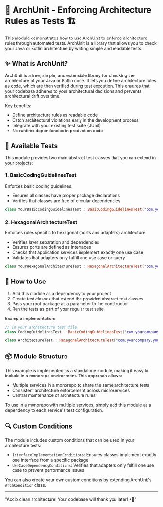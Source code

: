 # 🚀 ArchUnit - Enforcing Architecture Rules as Tests 🏗️

This module demonstrates how to use [ArchUnit](https://www.archunit.org/) to enforce architecture rules through automated tests. ArchUnit is a library that allows you to check your Java or Kotlin architecture by writing simple and readable tests.

## ✨ What is ArchUnit?

ArchUnit is a free, simple, and extensible library for checking the architecture of your Java or Kotlin code. It lets you define architecture rules as code, which are then verified during test execution. This ensures that your codebase adheres to your architectural decisions and prevents architectural drift over time.

Key benefits:
- Define architecture rules as readable code
- Catch architectural violations early in the development process
- Integrate with your existing test suite (JUnit)
- No runtime dependencies in production code

## 🔧 Available Tests

This module provides two main abstract test classes that you can extend in your projects:

### 1. BasicCodingGuidelinesTest

Enforces basic coding guidelines:
- Ensures all classes have proper package declarations
- Verifies that classes are free of circular dependencies

```kotlin
class YourBasicCodingGuidelinesTest : BasicCodingGuidelinesTest("com.yourcompany.yourproject")
```

### 2. HexagonalArchitectureTest

Enforces rules specific to hexagonal (ports and adapters) architecture:
- Verifies layer separation and dependencies
- Ensures ports are defined as interfaces
- Checks that application services implement exactly one use case
- Validates that adapters only fulfill one use case or query

```kotlin
class YourHexagonalArchitectureTest : HexagonalArchitectureTest("com.yourcompany.yourproject")
```

## 🚀 How to Use

1. Add this module as a dependency to your project
2. Create test classes that extend the provided abstract test classes
3. Pass your root package as a parameter to the constructor
4. Run the tests as part of your regular test suite

Example implementation:

```kotlin
// In your architecture test file
class CodingGuidelinesTest : BasicCodingGuidelinesTest("com.yourcompany.yourproject")

class ArchitectureTest : HexagonalArchitectureTest("com.yourcompany.yourproject")
```

## 📦 Module Structure

This example is implemented as a standalone module, making it easy to include in a monorepo environment. This approach allows:

- Multiple services in a monorepo to share the same architecture tests
- Consistent architecture enforcement across microservices
- Central maintenance of architecture rules

To use in a monorepo with multiple services, simply add this module as a dependency to each service's test configuration.

## 🔍 Custom Conditions

The module includes custom conditions that can be used in your architecture tests:

- `InterfaceImplementationConditions`: Ensures classes implement exactly one interface from a specific package
- `UseCaseDependencyConditions`: Verifies that adapters only fulfill one use case to prevent performance issues

You can also create your own custom conditions by extending ArchUnit's `ArchCondition` class.

---

"Accio clean architecture! Your codebase will thank you later! ⚡🏰"
